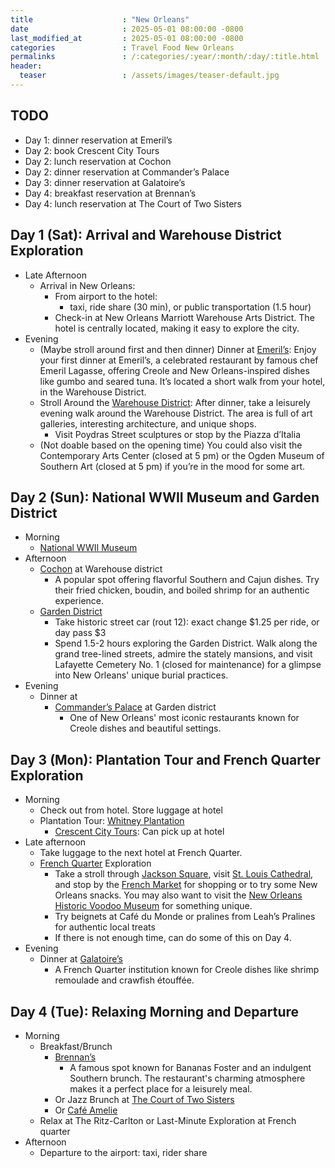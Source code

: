 ```yaml
---
title                    : "New Orleans"
date                     : 2025-05-01 08:00:00 -0800
last_modified_at         : 2025-05-01 08:00:00 -0800
categories               : Travel Food New Orleans
permalinks               : /:categories/:year/:month/:day/:title.html
header:
  teaser                 : /assets/images/teaser-default.jpg
---
```


## TODO

- Day 1: dinner reservation at Emeril’s
- Day 2: book Crescent City Tours
- Day 2: lunch reservation at Cochon
- Day 2: dinner reservation at Commander’s Palace
- Day 3: dinner reservation at Galatoire’s
- Day 4: breakfast reservation at Brennan’s
- Day 4: lunch reservation at The Court of Two Sisters

## Day 1 (Sat): Arrival and Warehouse District Exploration

- Late Afternoon
  - Arrival in New Orleans:
    - From airport to the hotel:
      - taxi, ride share (30 min), or public transportation (1.5 hour)
    - Check-in at New Orleans Marriott Warehouse Arts District. The hotel is centrally located, making it easy to explore the city.
- Evening
  - (Maybe stroll around first and then dinner) Dinner at [Emeril’s](https://emerilsrestaurant.com/): Enjoy your first dinner at Emeril’s, a celebrated restaurant by famous chef Emeril Lagasse, offering Creole and New Orleans-inspired dishes like gumbo and seared tuna. It’s located a short walk from your hotel, in the Warehouse District.
  - Stroll Around the [Warehouse District](https://www.neworleans.com/plan/neighborhoods/arts-warehouse-district/): After dinner, take a leisurely evening walk around the Warehouse District. The area is full of art galleries, interesting architecture, and unique shops.
    - Visit Poydras Street sculptures or stop by the Piazza d’Italia
  - (Not doable based on the opening time) You could also visit the Contemporary Arts Center (closed at 5 pm) or the Ogden Museum of Southern Art (closed at 5 pm) if you’re in the mood for some art.

## Day 2 (Sun): National WWII Museum and Garden District

- Morning
  - [National WWII Museum](https://www.nationalww2museum.org/visit/plan-your-visit?gad_source=1&gclid=CjwKCAiA7Y28BhAnEiwAAdOJUAUxfs57MugAi8uU6wcFN_pBzCujT10Z1KHL7L7XSdiwUsLyB5dZNhoCnAIQAvD_BwE)
- Afternoon
  - [Cochon](https://cochonrestaurant.com/) at Warehouse district
    - A popular spot offering flavorful Southern and Cajun dishes. Try their fried chicken, boudin, and boiled shrimp for an authentic experience.
  - [Garden District](https://www.neworleans.com/plan/neighborhoods/uptown-garden-district/)
    - Take historic street car (rout 12): exact change $1.25 per ride, or day pass $3
    - Spend 1.5-2 hours exploring the Garden District. Walk along the grand tree-lined streets, admire the stately mansions, and visit Lafayette Cemetery No. 1 (closed for maintenance) for a glimpse into New Orleans' unique burial practices.
- Evening
  - Dinner at
    - [Commander’s Palace](https://www.commanderspalace.com/) at Garden district
      - One of New Orleans' most iconic restaurants known for Creole dishes and beautiful settings.

## Day 3 (Mon): Plantation Tour and French Quarter Exploration

- Morning
  - Check out from hotel. Store luggage at hotel
  - Plantation Tour: [Whitney Plantation](https://whitneyplantation.org/)
    - [Crescent City Tours](https://crescentcitytours.com/tour/whitney-plantation-tour/): Can pick up at hotel
- Late afternoon
  - Take luggage to the next hotel at French Quarter.
  - [French Quarter](https://www.neworleans.com/plan/neighborhoods/french-quarter/) Exploration
    - Take a stroll through [Jackson Square](https://www.neworleans.com/listing/jackson-square/32150/), visit [St. Louis Cathedral](https://stlouiscathedral.org/), and stop by the [French Market](https://www.neworleans.com/listing/french-market/193/) for shopping or to try some New Orleans snacks. You may also want to visit the [New Orleans Historic Voodoo Museum](https://www.neworleans.com/listing/new-orleans-historic-voodoo-museum/32662/) for something unique.
    - Try beignets at Café du Monde or pralines from Leah’s Pralines for authentic local treats
    - If there is not enough time, can do some of this on Day 4.
- Evening
  - Dinner at [Galatoire’s](https://www.galatoires.com/)
    - A French Quarter institution known for Creole dishes like shrimp remoulade and crawfish étouffée.

## Day 4 (Tue): Relaxing Morning and Departure

- Morning
  - Breakfast/Brunch
    - [Brennan’s](https://www.brennansneworleans.com/)
      - A famous spot known for Bananas Foster and an indulgent Southern brunch. The restaurant's charming atmosphere makes it a perfect place for a leisurely meal.
    - Or Jazz Brunch at [The Court of Two Sisters](https://www.courtoftwosisters.com/)
    - Or [Café Amelie](https://cafeamelie.com/)
  - Relax at The Ritz-Carlton or Last-Minute Exploration at French quarter
- Afternoon
  - Departure to the airport: taxi, rider share
